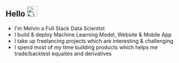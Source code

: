 ## Hello <img src="https://user-images.githubusercontent.com/1303154/88677602-1635ba80-d120-11ea-84d8-d263ba5fc3c0.gif" width="28px" alt="hi">

- I'm Melvin a Full Stack Data Scientist
- I build & deploy Machine Learning Model, Website & Mobile App
- I take up freelancing projects which are interesting & challenging 
- I spend most of my time building products which helps me trade/backtest equaites and derivatives 


